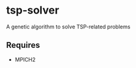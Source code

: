 tsp-solver
==========

A genetic algorithm to solve TSP-related problems

Requires
--------
- MPICH2
